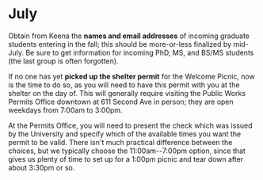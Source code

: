 # July

Obtain from Keena the **names and email addresses** of incoming graduate
students entering in the fall; this should be more-or-less finalized by
mid-July.  Be sure to get information for incoming PhD, MS, and BS/MS students
(the last group is often forgotten).

If no one has yet **picked up the shelter permit** for the Welcome Picnic, now
is the time to do so, as you will need to have this permit with you at the
shelter on the day of.  This will generally require visiting the Public Works
Permits Office downtown at 611 Second Ave in person; they are open weekdays
from 7:00am to 3:00pm.

At the Permits Office, you will need to present the check which was issued by
the University and specify which of the available times you want the permit to
be valid.  There isn't much practical difference between the choices, but we
typically choose the 11:00am--7:00pm option, since that gives us plenty of time
to set up for a 1:00pm picnic and tear down after about 3:30pm or so.

